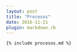 ```yaml
---
layout: post
title: "Procesos"
date: 2016-11-21
plugin: markdown.rb
---
```


    {% include procesos.md %}
